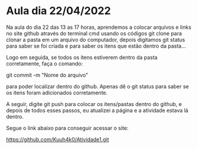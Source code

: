 # Aula dia 22/04/2022

Na aula do dia 22 das 13 as 17 horas, aprendemos a colocar arquivos e links no site github
através do terminal cmd usando os códigos git clone para clonar a pasta em um arquivo do
computador, depois digitamos git status para saber se foi criada e para saber os itens que estão dentro da pasta...

Logo em seguida, se todos os itens estiverem dentro da pasta corretamente, faça o comando: 

git commit -m "Nome do arquivo" 

para poder localizar dentro do github. Apenas dê o git status para saber se os itens foram adicionados corretamente.

A seguir, digite git push para colocar os itens/pastas dentro do github, e depois de todos esses passos, eu atualizei a página e a atividade estava lá dentro.

Segue o link abaixo para conseguir acessar o site:

https://github.com/Kuuh4k0/Atividade1.git
